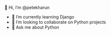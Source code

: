 👋 Hi, I’m @petekharun
- 🌱 I’m currently learning Django
- 👯  I’m looking to collaborate on Python projects
- 💬 Ask me about Python

<!---
petekharun/petekharun is a ✨ special ✨ repository because its `README.md` (this file) appears on your GitHub profile.
You can click the Preview link to take a look at your changes.
--->
